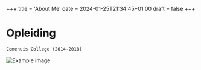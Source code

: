 +++
title = 'About Me'
date = 2024-01-25T21:34:45+01:00
draft = false
+++

# Opleiding
    Comenuis College (2014-2018)
![Example image](/forest.JPG) 